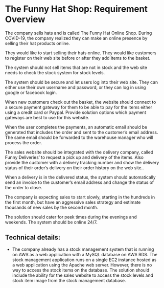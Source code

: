 # The Funny Hat Shop: Requirement Overview
The company sells hats and is called The Funny Hat Online Shop. During COVID-19, the
company realized they can make an online presence by selling their hat products online.

They would like to start selling their hats online. They would like customers to register on their
web site before or after they add items to the basket.

The system should not sell items that are not in stock and the web site needs to check the stock
system for stock levels.

The system should be secure and let users log into their web site. They can either use their own
username and password, or they can log in using google or facebook login.

When new customers check out the basket, the website should connect to a secure payment
gateway for them to be able to pay for the items either using a credit card or Paypal. Provide
solution options which payment gateways are best to use for this website.

When the user completes the payments, an automatic email should be generated that includes
the order and sent to the customer’s email address. The same email should be forwarded to the
warehouse manager who will process the order.

The sales website should be integrated with the delivery company, called Funny Deliveries’ to
request a pick up and delivery of the items. Also provide the customer with a delivery tracking
number and show the delivery status of their order’s delivery on their order history on the web
site..

When a delivery is in the delivered status, the system should automatically send an invoice to
the customer’s email address and change the status of the order to close.

The company is expecting sales to start slowly, starting in the hundreds in the first month, but
have an aggressive sales strategy and estimate thousands of new sales by the second month.

The solution should cater for peek times during the evenings and weekends. The system should
be online 24/7.

## Technical details:
- The company already has a stock management system that is running on AWS as a web
application with a MySQL database on AWS RDS. The stock management application runs on a
single EC2 instance hosted as a web application using the Apache web server. However, there
is no way to access the stock items on the database. The solution should include the ability for
the sales website to access the stock levels and stock item image from the stock management
database.